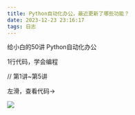 ```yaml
---
title: Python自动化办公，最近更新了哪些功能？
date: 2023-12-23 23:16:17
tags: 日志
---
```




给小白的50讲
Python自动化办公

1行代码，学会编程

// 第1讲~第5讲

左滑，查看代码→




![](https://python-office-1300615378.cos.ap-chongqing.myqcloud.com/ads/gzh/sub-py.jpg)